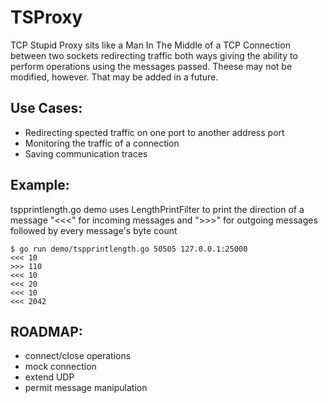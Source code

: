 TSProxy
=======
TCP Stupid Proxy sits like a Man In The Middle of a TCP Connection between two sockets redirecting traffic both ways giving the ability to perform operations using the messages passed. Theese may not be modified, however. That may be added in a future.

Use Cases:
----------
* Redirecting spected traffic on one port to another address port
* Monitoring the traffic of a connection
* Saving communication traces

Example:
--------
tspprintlength.go demo uses LengthPrintFilter to print the direction of a message "<<<" for incoming messages and ">>>" for outgoing messages followed by every message's byte count

```
$ go run demo/tspprintlength.go 50505 127.0.0.1:25000
<<< 10
>>> 110
<<< 10
<<< 20
<<< 10
<<< 2042
```
ROADMAP:
--------
* connect/close operations
* mock connection
* extend UDP
* permit message manipulation